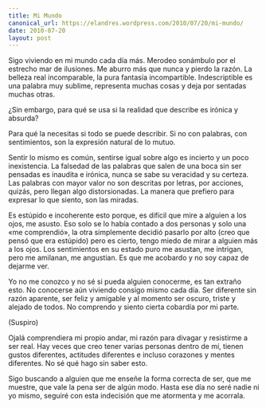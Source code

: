 ```yaml
---
title: Mi Mundo
canonical_url: https://elandres.wordpress.com/2010/07/20/mi-mundo/
date: 2010-07-20
layout: post
---
```


Sigo viviendo en mi mundo cada día más. Merodeo sonámbulo por el estrecho mar de ilusiones. Me aburro más que nunca y pierdo la razón. La belleza real incomparable, la pura fantasía incompartible. Indescriptible es una palabra muy sublime, representa muchas cosas y deja por sentadas muchas otras.

<!--more-->

¿Sin embargo, para qué se usa si la realidad que describe es irónica y absurda?

Para qué la necesitas si todo se puede describir. Si no con palabras, con sentimientos, son la expresión natural de lo mutuo.

Sentir lo mismo es común, sentirse igual sobre algo es incierto y un poco inexistencia. La falsedad de las palabras que salen de una boca sin ser pensadas es inaudita e irónica, nunca se sabe su veracidad y su certeza. Las palabras con mayor valor no son descritas por letras, por acciones, quizás, pero llegan algo distorsionadas. La manera que prefiero para expresar lo que siento, son las miradas.

Es estúpido e incoherente esto porque, es difícil que mire a alguien a los ojos, me asusto. Eso solo se lo había contado a dos personas y solo una «me comprendió», la otra simplemente decidió pasarlo por alto (creo que pensó que era estúpido) pero es cierto, tengo miedo de mirar a alguien más a los ojos. Los sentimientos en su estado puro me asustan, me intrigan, pero me amilanan, me angustian. Es que me acobardo y no soy capaz de dejarme ver.

Yo no me conozco y no sé si pueda alguien conocerme, es tan extraño esto. No conocerse aún viviendo consigo mismo cada día. Ser diferente sin razón aparente, ser feliz y amigable y al momento ser oscuro, triste y alejado de todos. No comprendo y siento cierta cobardía por mi parte.

(Suspiro)

Ojalá comprendiera mi propio andar, mi razón para divagar y resistirme a ser real. Hay veces que creo tener varias personas dentro de mí, tienen gustos diferentes, actitudes diferentes e incluso corazones y mentes diferentes. No sé qué hago sin saber esto.

Sigo buscando a alguien que me enseñe la forma correcta de ser, que me muestre, que vale la pena ser de algún modo. Hasta ese día no seré nadie ni yo mismo, seguiré con esta indecisión que me atormenta y me acorrala.
